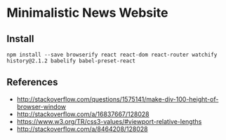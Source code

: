# Minimalistic News Website

## Install

```
npm install --save browserify react react-dom react-router watchify history@2.1.2 babelify babel-preset-react
```

## References

* http://stackoverflow.com/questions/1575141/make-div-100-height-of-browser-window
* http://stackoverflow.com/a/16837667/128028
* https://www.w3.org/TR/css3-values/#viewport-relative-lengths
* http://stackoverflow.com/a/8464208/128028
